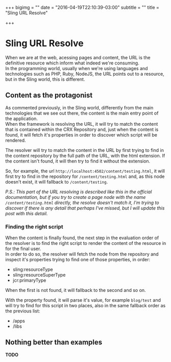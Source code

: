 +++
bigimg = ""
date = "2016-04-19T22:10:39-03:00"
subtitle = ""
title = "Sling URL Resolve"

+++

Sling URL Resolve
===

When we are at the web, acessing pages and content, the URL is the definitive resource which inform what indeed
we're consuming.  
In the programming world, usually when we're using languages and technologies such as PHP, Ruby, NodeJS, the URL
points out to a resource, but in the Sling world, this is different.

## Content as the protagonist

As commented previously, in the Sling world, differently from the main technologies that we see out there, the content
is the main entry point of the application.  
When the framework is resolving the URL, it will try to match the content that is contained within the CRX Repository and,
just when the content is found, it will fetch it's properties in order to discover which script will be rendered.

The resolver will try to match the content in the URL by first trying to find in the content repository by the full
path of the URL, with the html extension. If the content isn't found, it will then try to find it without the extension.

So, for example, the url ```http://localhost:4502/content/testing.html```, it will first try to find in the repository for
```/content/testing.html``` and, as this node doesn't exist, it will fallback to ```/content/testing```.

*P.S.: This part of the URL resolving is described like this in the official documentation, but if you try to create
a page node with the name ```/content/testing.html``` directly, the resolve doesn't match it, I'm trying to discover if
there is any detail that perhaps I've missed, but I will update this post with this detail.*

### Finding the right script

When the content is finally found, the next step in the evaluation order of the resolver is to find the right script
to render the content of the resource in for the final user.  
In order to do so, the resolver will fetch the node from the repository and inspect it's properties trying to find one
of those properties, in order:

- sling:resourceType
- sling:resourceSuperType
- jcr:primaryType

When the first is not found, it will fallback to the second and so on.

With the property found, it will parse it's value, for example ```blog/test``` and will try to find for this script in
two places, also in the same fallback order as the previous list:

- /apps
- /libs

## Nothing better than examples

**TODO**